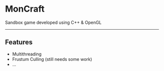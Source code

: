 # MonCraft
Sandbox game developed using C++ &amp; OpenGL 
***

## Features
* Multithreading
* Frustum Culling (still needs some work)
* ...
